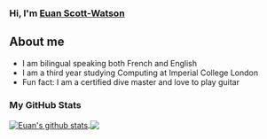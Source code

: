 ### Hi, I'm [Euan Scott-Watson][linkedIn]

## About me
- I am bilingual speaking both French and English
- I am a third year studying Computing at Imperial College London
- Fun fact: I am a certified dive master and love to play guitar

[linkedIn]: https://www.linkedin.com/in/euan-scott-watson-4211951b7/

### My GitHub Stats

<a href="https://github.com/anuraghazra/github-readme-stats">
  <img align="center" src="https://github-readme-stats.vercel.app/api?username=euanscottwatson&show_icons=true&include_all_commits=true&theme=material-palenight" alt="Euan's github stats" />
</a>

<a href="https://github.com/anuraghazra/github-readme-stats">
  <img align="center" src="https://github-readme-stats.vercel.app/api/top-langs/?username=euanscottwatson&layout=compact&theme=material-palenight" />
</a>